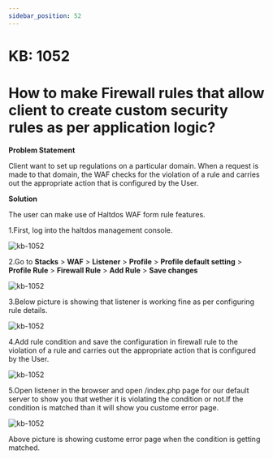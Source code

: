 ```yaml
---
sidebar_position: 52
---
```


# KB: 1052

# How to make Firewall rules that allow client to create custom security rules as per application logic?

**Problem Statement**

Client want to set up regulations on a particular domain. When a request is made to that domain, the WAF checks for the violation of a rule and carries out the appropriate action that is configured by the User.

**Solution**

The user can make use of Haltdos WAF form rule features.

1.First, log into the haltdos management console.

![kb-1052](/tutorials/professionalconsole.png)

2.Go to **Stacks** > **WAF** > **Listener** > **Profile** > **Profile default setting** > **Profile Rule** > **Firewall Rule** > **Add Rule** > **Save changes**

![kb-1052](/tutorials/professionalconsole.png)

3.Below picture is showing that listener is working fine as per configuring rule details.

![kb-1052](/tutorials/firewall.png)

4.Add rule condition and save the configuration in firewall rule to the violation of a rule and carries out the appropriate action that is configured by the User.

![kb-1052](/tutorials/firewallrule.png)


5.Open listener in the browser and open /index.php page for our default server to show you that wether it is violating the condition or not.If the condition is matched than it will show you custome error page.

![kb-1052](/tutorials/fggg.png)


Above picture is showing custome error page when the condition is getting matched.